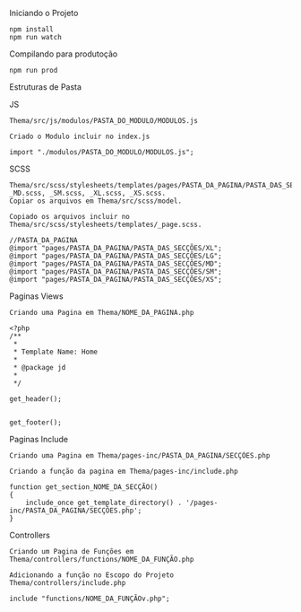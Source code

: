 Iniciando o Projeto

	npm install
	npm run watch

Compilando para produtoção

	npm run prod

Estruturas de Pasta

JS

	Thema/src/js/modulos/PASTA_DO_MODULO/MODULOS.js

	Criado o Modulo incluir no index.js

	import "./modulos/PASTA_DO_MODULO/MODULOS.js";

SCSS

	Thema/src/scss/stylesheets/templates/pages/PASTA_DA_PAGINA/PASTA_DAS_SECÇÕES/_LG.scss, _MD.scss, _SM.scss, _XL.scss, _XS.scss.
	Copiar os arquivos em Thema/src/scss/model.

	Copiado os arquivos incluir no Thema/src/scss/stylesheets/templates/_page.scss.

	//PASTA_DA_PAGINA
	@import "pages/PASTA_DA_PAGINA/PASTA_DAS_SECÇÕES/XL";
	@import "pages/PASTA_DA_PAGINA/PASTA_DAS_SECÇÕES/LG";
	@import "pages/PASTA_DA_PAGINA/PASTA_DAS_SECÇÕES/MD";
	@import "pages/PASTA_DA_PAGINA/PASTA_DAS_SECÇÕES/SM";
	@import "pages/PASTA_DA_PAGINA/PASTA_DAS_SECÇÕES/XS";

Paginas Views

	Criando uma Pagina em Thema/NOME_DA_PAGINA.php

	<?php
	/**
	 * 
	 * Template Name: Home
	 *
	 * @package jd
	 *
	 */

	get_header(); 


	get_footer();

Paginas Include

	Criando uma Pagina em Thema/pages-inc/PASTA_DA_PAGINA/SECÇÕES.php

	Criando a função da pagina em Thema/pages-inc/include.php

	function get_section_NOME_DA_SECÇÃO()
	{
		include_once get_template_directory() . '/pages-inc/PASTA_DA_PAGINA/SECÇÕES.php';
	}

Controllers

	Criando um Pagina de Funções em Thema/controllers/functions/NOME_DA_FUNÇÃO.php

	Adicionando a função no Escopo do Projeto Thema/controllers/include.php

	include "functions/NOME_DA_FUNÇÃOv.php"; 
